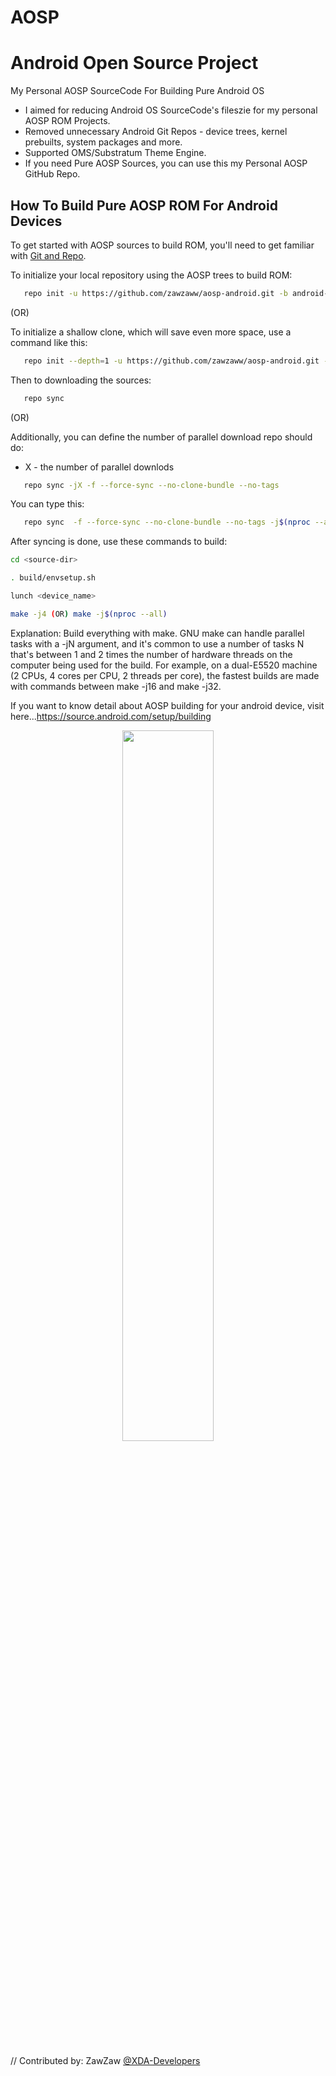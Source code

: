 # AOSP
# Android Open Source Project

My Personal AOSP SourceCode For Building Pure Android OS
- I aimed for reducing Android OS SourceCode's fileszie for my personal AOSP ROM Projects.
- Removed unnecessary Android Git Repos - device trees, kernel prebuilts, system packages and more.
- Supported OMS/Substratum Theme Engine.
- If you need Pure AOSP Sources, you can use this my Personal AOSP GitHub Repo.

## How To Build Pure AOSP ROM For Android Devices
To get started with AOSP sources to build ROM, you'll need to get
familiar with [Git and Repo](https://source.android.com/source/using-repo.html).

To initialize your local repository using the AOSP trees to build ROM:
```bash
   repo init -u https://github.com/zawzaww/aosp-android.git -b android-8.1.0
```

(OR)

To initialize a shallow clone, which will save even more space, use a command like this:
```bash
   repo init --depth=1 -u https://github.com/zawzaww/aosp-android.git -b android-8.1.0
```

Then to downloading the sources:
```bash
   repo sync
```

 (OR)

Additionally, you can define the number of parallel download repo should do:
- X - the number of parallel downlods
```bash
   repo sync -jX -f --force-sync --no-clone-bundle --no-tags
```
You can type this:
```bash
   repo sync  -f --force-sync --no-clone-bundle --no-tags -j$(nproc --all)
```

After syncing is done, use these commands to build:
```bash
cd <source-dir>

. build/envsetup.sh

lunch <device_name>

make -j4 (OR) make -j$(nproc --all)
```   
   
Explanation:
Build everything with make. GNU make can handle parallel tasks with a -jN argument, and it's common to use a number of tasks N that's between 1 and 2 times the number of hardware threads on the computer being used for the build. For example, on a dual-E5520 machine (2 CPUs, 4 cores per CPU, 2 threads per core), the fastest builds are made with commands between make -j16 and make -j32.

If you want to know detail about AOSP building for your android device, 
visit here...https://source.android.com/setup/building

<center><img src="http://androiddeveloper.galileo.edu/wp-content/uploads/2017/04/android-open-source-project-e1493408015792.png" height="54%" width="54%;"/></center>

// Contributed by: ZawZaw [@XDA-Developers](https://forum.xda-developers.com/member.php?u=7581611)
